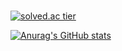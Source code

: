 ### 

<!--
**Jun1023/Jun1023** is a ✨ _special_ ✨ repository because its `README.md` (this file) appears on your GitHub profile.

Here are some ideas to get you started:

- 🔭 I’m currently working on ...
- 🌱 I’m currently learning ...
- 👯 I’m looking to collaborate on ...
- 🤔 I’m looking for help with ...
- 💬 Ask me about ...
- 📫 How to reach me: ...
- 😄 Pronouns: ...
- ⚡ Fun fact: ...
-->

[![solved.ac tier](http://mazassumnida.wtf/api/generate_badge?boj=junpyo4515)](https://solved.ac/junpyo4515)

[![Anurag's GitHub stats](https://github-readme-stats.vercel.app/api?username=Jun1023)](https://github.com/Jun1023/github-readme-stats)
